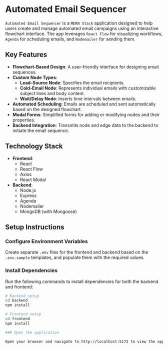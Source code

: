# Automated Email Sequencer

`Automated Email Sequencer` is a `MERN Stack` application designed to help users create and manage automated email campaigns using an interactive flowchart interface. The app leverages `React Flow` for visualizing workflows, `Agenda` for scheduling emails, and `Nodemailer` for sending them.

## Key Features

- **Flowchart-Based Design**: A user-friendly interface for designing email sequences.
- **Custom Node Types**:
  - **Lead-Source Node**: Specifies the email recipients.
  - **Cold-Email Node**: Represents individual emails with customizable subject lines and body content.
  - **Wait/Delay Node**: Inserts time intervals between emails.
- **Automated Scheduling**: Emails are scheduled and sent automatically based on the designed flowchart.
- **Modal Forms**: Simplified forms for adding or modifying nodes and their properties.
- **Backend Integration**: Transmits node and edge data to the backend to initiate the email sequence.

## Technology Stack

- **Frontend**:
  - React
  - React Flow
  - Axios
  - React Modal
- **Backend**:
  - Node.js
  - Express
  - Agenda
  - Nodemailer
  - MongoDB (with Mongoose)

## Setup Instructions

### Configure Environment Variables

Create separate `.env` files for the frontend and backend based on the `.env.sample` templates, and populate them with the required values.

### Install Dependencies

Run the following commands to install dependencies for both the backend and frontend:

```bash
# Backend setup
cd backend
npm install

# Frontend setup
cd frontend
npm install

### Open the application

Open your browser and navigate to http://localhost:5173 to view the application.
```
